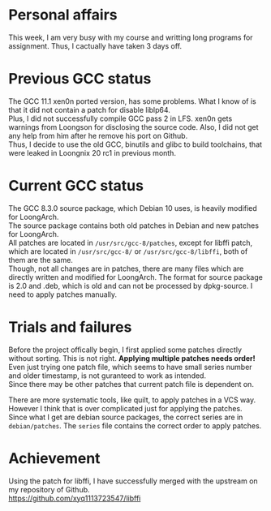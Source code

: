 # Personal affairs

This week, I am very busy with my course and writting long programs for assignment. Thus, I cactually have taken 3 days off.   

# Previous GCC status  

The GCC 11.1 xen0n ported version, has some problems. What I know of is that it did not contain a patch for disable liblp64.  
Plus, I did not successfully compile GCC pass 2 in LFS.
xen0n gets warnings from Loongson for disclosing the source code. Also, I did not get any help from him after he remove his port on Github.  
Thus, I decide to use the old GCC, binutils and glibc to build toolchains, that were leaked in Loongnix 20 rc1 in previous month.

# Current GCC status
  
The GCC 8.3.0 source package, which Debian 10 uses, is heavily modified for LoongArch.   
The source package contains both old patches in Debian and new patches for LoongArch.   
All patches are located in `/usr/src/gcc-8/patches`, except for libffi patch, which are located in `/usr/src/gcc-8/` or `/usr/src/gcc-8/libffi`, both of them are the same.  
Though, not all changes are in patches, there are many files which are directly written and modified for LoongArch. 
The format for source package is 2.0 and .deb, which is old and can not be processed by dpkg-source. I need to apply patches manually.

# Trials and failures  

Before the project offically begin, I first applied some patches directly without sorting. This is not right. **Applying multiple patches needs order!**  
Even just trying one patch file, which seems to have small series number and older timestamp, is not guranteed to work as intended.   
Since there may be other patches that current patch file is dependent on.  
  
There are more systematic tools, like quilt, to apply patches in a VCS way. However I think that is over complicated just for applying the patches.  
Since what I get are debian source packages, the correct series are in `debian/patches`. The `series` file contains the correct order to apply patches.

# Achievement

Using the patch for libffi, I have successfully merged with the upstream on my repository of Github.  
https://github.com/xyq1113723547/libffi
